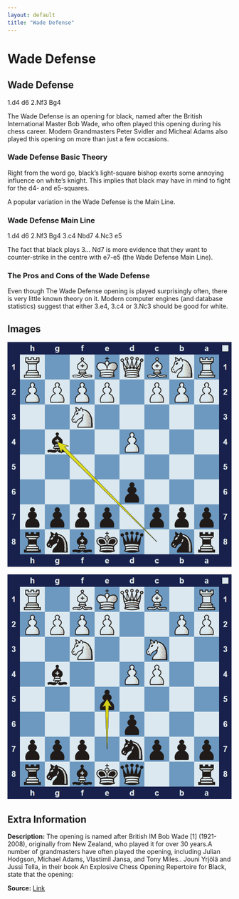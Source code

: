 ```yaml
---
layout: default
title: "Wade Defense"
---
```



# Wade Defense



## Wade Defense

1.d4 d6 2.Nf3 Bg4

The Wade Defense is an opening for black, named after the British International Master Bob Wade, who often played this opening during his chess career. Modern Grandmasters Peter Svidler and Micheal Adams also played this opening on more than just a few occasions.

### Wade Defense Basic Theory

Right from the word go, black’s light-square bishop exerts some annoying influence on white’s knight. This implies that black may have in mind to fight for the d4- and e5-squares.

A popular variation in the Wade Defense is the Main Line.

### Wade Defense Main Line

1.d4 d6 2.Nf3 Bg4 3.c4 Nbd7 4.Nc3 e5

The fact that black plays 3… Nd7 is more evidence that they want to counter-strike in the centre with e7-e5 (the Wade Defense Main Line).

### The Pros and Cons of the Wade Defense

Even though The Wade Defense opening is played surprisingly often, there is very little known theory on it. Modern computer engines (and database statistics) suggest that either 3.e4, 3.c4 or 3.Nc3 should be good for white.



## Images

![wade-defense](images/wade-defense-1.png)

![wade-defense](images/wade-defense-2.png)



## Extra Information
**Description:** The opening is named after British IM Bob Wade [1] (1921-2008), originally from New Zealand, who played it for over 30 years.A number of grandmasters have often played the opening, including Julian Hodgson, Michael Adams, Vlastimil Jansa, and Tony Miles.. Jouni Yrjölä and Jussi Tella, in their book An Explosive Chess Opening Repertoire for Black, state that the opening:

**Source:** [Link](https://en.wikipedia.org/wiki/Wade_Defence)
